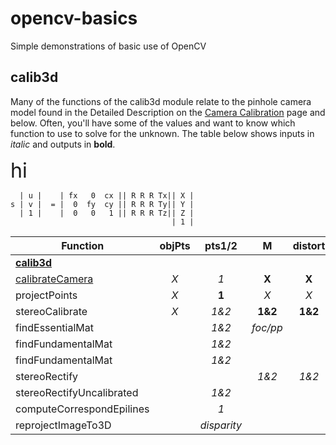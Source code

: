 # opencv-basics
Simple demonstrations of basic use of OpenCV

## calib3d
Many of the functions of the calib3d module relate to the pinhole camera model found in the Detailed Description on the
[Camera Calibration](http://docs.opencv.org/3.2.0/d9/d0c/group__calib3d.html) page and below.  Often, you'll have some of the values and want to know which function to use to solve for the unknown.  The table below shows inputs in *italic* and outputs in **bold**.

<div style="font-size: 2.3em">hi</div>

```
  | u |    | fx   0  cx || R R R Tx|| X |
s | v |  = |  0  fy  cy || R R R Ty|| Y |
  | 1 |    |  0   0   1 || R R R Tz|| Z |
                                    | 1 |
```


| Function           | objPts           | pts1/2  | M  | distort | R | T | E | F | H | R1/R2 | P1/P2 | Q | misc
| ------------------ |:-------------:|:-----:|:------:|:-----:|:--:|:--:| -- | -- | -- | -- | -- | -- | ----
| **[calib3d](http://docs.opencv.org/3.2.0/d9/d0c/group__calib3d.html)**
| [calibrateCamera](http://docs.opencv.org/3.2.0/d9/d0c/group__calib3d.html#ga3207604e4b1a1758aa66acb6ed5aa65d)    | *X*   | *1* | **X** | **X** | **X** | **X** |
| projectPoints      | *X*   | **1** | *X* | *X* | *X* | *X*
| stereoCalibrate    | *X*   | *1&2* | **1&2** | **1&2** | **X** | **X** | **X** | **X**
| findEssentialMat   |       | *1&2*  | *foc/pp* |  |  |  | **X** |
| findFundamentalMat   |       | *1&2*  |  |  |  |  |  | **X** |
| findFundamentalMat   |       | *1&2*  |  |  |  |  |  |  | **X** |
| stereoRectify   |     |  | *1&2*  |*1&2*  | *X* | *X*  |  |  |  | **1&2** | **1&2** | **X** |
| stereoRectifyUncalibrated |  | *1&2*  |  |  |  |  |  | *X* | **1&2**
| computeCorrespondEpilines |  | *1*  |  |  |  |  |  | *X* 
| reprojectImageTo3D |  | *disparity* |  |  |  |  |  |  |  |  |  | *X* | **image3d**


